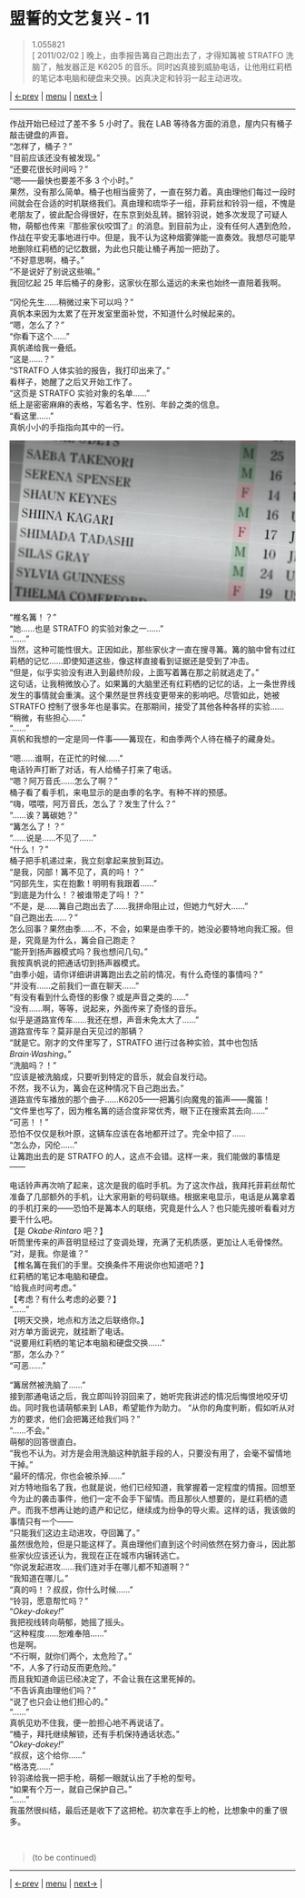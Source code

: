# 盟誓的文艺复兴 - 11
> 1.055821  
> [ 2011/02/02 ] 晚上，由季报告篝自己跑出去了，才得知篝被 STRATFO 洗脑了，触发器正是 K6205 的音乐。同时凶真接到威胁电话，让他用红莉栖的笔记本电脑和硬盘来交换。凶真决定和铃羽一起主动进攻。  

| [←prev](./0132) | [menu](../) | [next→](./0134) |

---

作战开始已经过了差不多 5 小时了。我在 LAB 等待各方面的消息，屋内只有桶子敲击键盘的声音。  
“怎样了，桶子？”  
“目前应该还没有被发现。”  
“还要花很长时间吗？”  
“嗯——最快也要差不多 3 个小时。”  
果然，没有那么简单。桶子也相当疲劳了，一直在努力着。真由理他们每过一段时间就会在合适的时机联络我们。真由理和琉华子一组，菲莉丝和铃羽一组，不愧是老朋友了，彼此配合得很好，在东京到处乱转。据铃羽说，她多次发现了可疑人物，萌郁也传来『那些家伙咬饵了』的消息。到目前为止，没有任何人遇到危险，作战在平安无事地进行中。但是，我不认为这种烟雾弹能一直奏效。我想尽可能早地删除红莉栖的记忆数据，为此也只能让桶子再加一把劲了。  
“不好意思啊，桶子。”  
“不是说好了别说这些嘛。”  
我回忆起 25 年后桶子的身影，这家伙在那么遥远的未来也始终一直陪着我啊。  

“冈伦先生……稍微过来下可以吗？”  
真帆本来因为太累了在开发室里面补觉，不知道什么时候起来的。  
“嗯，怎么了？”  
“你看下这个……”  
真帆递给我一叠纸。  
“这是……？”  
“STRATFO 人体实验的报告，我打印出来了。”  
看样子，她醒了之后又开始工作了。  
“这页是 STRATFO 实验对象的名单……”  
纸上是密密麻麻的表格，写着名字、性别、年龄之类的信息。  
“看这里……”  
真帆小小的手指指向其中的一行。  

![](../static/image/0133-1.png)

“椎名篝！？”  
“她……也是 STRATFO 的实验对象之一……”  
“……”  
当然，这种可能性很大。正因如此，那些家伙才一直在搜寻篝。篝的脑中曾有过红莉栖的记忆……即使知道这些，像这样直接看到证据还是受到了冲击。  
“但是，似乎实验没有进入到最终阶段，上面写着篝在那之前就逃走了。”  
这句话，让我稍微放心了。如果篝的大脑里还有红莉栖的记忆的话，上一条世界线发生的事情就会重演。这个果然是世界线变更带来的影响吧。尽管如此，她被 STRATFO 控制了很多年也是事实。在那期间，接受了其他各种各样的实验……  
“稍微，有些担心……”  
“……”  
真帆和我想的一定是同一件事——篝现在，和由季两个人待在桶子的藏身处。  

“嗯……谁啊，在正忙的时候……”  
电话铃声打断了对话，有人给桶子打来了电话。  
“嗯？阿万音氏……怎么了啊？”  
桶子看了看手机，来电显示的是由季的名字。有种不祥的预感。  
“嗨，喂喂，阿万音氏，怎么了？发生了什么？”  
“……诶？篝碳她？”  
“篝怎么了！？”  
“……说是……不见了……”  
“什么！？”  
桶子把手机递过来，我立刻拿起来放到耳边。  
“是我，冈部！篝不见了，真的吗！？”  
“冈部先生，实在抱歉！明明有我跟着……”  
“到底是为什么！？被谁带走了吗！？”  
“不是，是……篝自己跑出去了……我拼命阻止过，但她力气好大……”  
“自己跑出去……？”  
怎么回事？果然由季……不，不会，如果是由季干的，她没必要特地向我汇报。但是，究竟是为什么，篝会自己跑走？  
“能开到扬声器模式吗？我也想问几句。”  
我按真帆说的把通话切到扬声器模式。  
“由季小姐，请你详细讲讲篝跑出去之前的情况，有什么奇怪的事情吗？”  
“并没有……之前我们一直在聊天……”  
“有没有看到什么奇怪的影像？或是声音之类的……”  
“没有……啊，等等，说起来，外面传来了奇怪的音乐。  
 似乎是道路宣传车……我还在想，声音未免太大了……”  
道路宣传车？莫非是白天见过的那辆？  
“就是它。刚才的文件里写了，STRATFO 进行过各种实验，其中也包括 *Brain·Washing*。”  
“洗脑吗？！”  
“应该是被洗脑成，只要听到特定的音乐，就会自发行动。  
 不然，我不认为，篝会在这种情况下自己跑出去。”  
道路宣传车播放的那个曲子……K6205——把篝引向魔鬼的笛声——魔笛！  
“文件里也写了，因为椎名篝的适合度非常优秀，眼下正在搜索其去向……”  
“可恶！！”  
恐怕不仅仅是秋叶原，这辆车应该在各地都开过了。完全中招了……  
“怎么办，冈伦……”  
让篝跑出去的是 STRATFO 的人，这点不会错。这样一来，我们能做的事情是——  

电话铃声再次响了起来，这次是我的临时手机。为了这次作战，我拜托菲莉丝帮忙准备了几部额外的手机，让大家用新的号码联络。根据来电显示，电话是从篝拿着的手机打来的——恐怕不是篝本人的联络，究竟是什么人？也只能先接听看看对方要干什么吧。  
【是 *Okabe·Rintaro* 吧？】  
听筒里传来的声音明显经过了变调处理，充满了无机质感，更加让人毛骨悚然。  
“对，是我。你是谁？”  
【椎名篝在我们的手里。交换条件不用说你也知道吧？】  
红莉栖的笔记本电脑和硬盘。  
“给我点时间考虑。”  
【考虑？有什么考虑的必要？】  
“……”  
【明天交换，地点和方法之后联络你。】  
对方单方面说完，就挂断了电话。  
“说要用红莉栖的笔记本电脑和硬盘交换……”  
“那，怎么办？”  
“可恶……”  

“篝居然被洗脑了……”  
接到那通电话之后，我立即叫铃羽回来了，她听完我讲述的情况后悔恨地咬牙切齿。同时我也请萌郁来到 LAB，希望能作为助力。
“从你的角度判断，假如听从对方的要求，他们会把篝还给我们吗？”  
“……不会。”  
萌郁的回答很直白。  
“我也不认为。对方是会用洗脑这种肮脏手段的人，只要没有用了，会毫不留情地干掉。”  
“最坏的情况，你也会被杀掉……”  
对方特地指名了我，也就是说，他们已经知道，我掌握着一定程度的情报。回想至今为止的袭击事件，他们一定不会手下留情。而且那伙人想要的，是红莉栖的遗产。而我不想再让她的遗产和记忆，继续成为纷争的导火索。这样的话，我该做的事情只有一个——  
“只能我们这边主动进攻，夺回篝了。”  
虽然很危险，但是只能这样了。真由理他们直到这个时间依然在努力奋斗，因此那些家伙应该还认为，我现在正在城市内辗转逃亡。  
“你说发起进攻……我们连对手在哪儿都不知道啊？”  
“我知道在哪儿。”  
“真的吗！？叔叔，你什么时候……”  
“铃羽，愿意帮忙吗？”  
“*Okey-dokey!*”  
我把视线转向萌郁，她摇了摇头。  
“这种程度……恕难奉陪……”  
也是啊。  
“不行啊，就你们两个，太危险了。”  
“不，人多了行动反而更危险。”  
而且我知道命运已经决定了，不会让我在这里死掉的。  
“不告诉真由理他们吗？”  
“说了也只会让他们担心的。”  
“……”  
真帆见劝不住我，便一脸担心地不再说话了。  
“桶子，拜托继续解锁，还有手机保持通话状态。”  
“*Okey-dokey!*”  
“叔叔，这个给你……”  
“格洛克……”  
铃羽递给我一把手枪，萌郁一眼就认出了手枪的型号。  
“如果有个万一，就自己保护自己。”  
“……”  
我虽然很纠结，最后还是收下了这把枪。初次拿在手上的枪，比想象中的重了很多。  


<br/>

> (to be continued)
---

| [←prev](./0132) | [menu](../) | [next→](./0134) |
